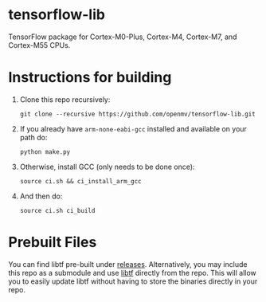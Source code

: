 # tensorflow-lib #
TensorFlow package for Cortex-M0-Plus, Cortex-M4, Cortex-M7, and Cortex-M55 CPUs.

Instructions for building
=========================
1. Clone this repo recursively:

    ```
    git clone --recursive https://github.com/openmv/tensorflow-lib.git
    ```

2. If you already have `arm-none-eabi-gcc` installed and available on your path do:

    ```
    python make.py
    ```

3. Otherwise, install GCC (only needs to be done once):

    ```
    source ci.sh && ci_install_arm_gcc
    ```

4. And then do:

    ```
    source ci.sh ci_build
    ```

Prebuilt Files
==============
You can find libtf pre-built under [releases](https://github.com/openmv/tensorflow-lib/releases). Alternatively, you may include this repo as a submodule and use [libtf](libtf) directly from the repo. This will allow you to easily update libtf without having to store the binaries directly in your repo.
